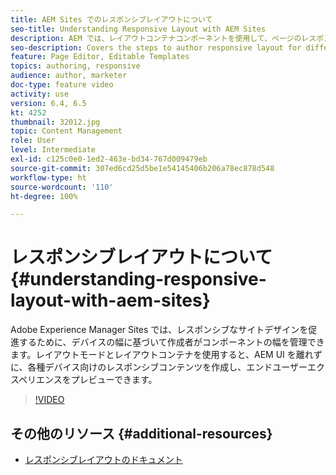 ```yaml
---
title: AEM Sites でのレスポンシブレイアウトについて
seo-title: Understanding Responsive Layout with AEM Sites
description: AEM では、レイアウトコンテナコンポーネントを使用して、ページのレスポンシブレイアウトを作成できます。レスポンシブレイアウトを使用すると、コンテンツ作成者は、各種デバイス向けのレスポンシブコンテンツを作成し、AEM 内でエンドユーザーエクスペリエンスをプレビューできます。
seo-description: Covers the steps to author responsive layout for different devices
feature: Page Editor, Editable Templates
topics: authoring, responsive
audience: author, marketer
doc-type: feature video
activity: use
version: 6.4, 6.5
kt: 4252
thumbnail: 32012.jpg
topic: Content Management
role: User
level: Intermediate
exl-id: c125c0e0-1ed2-463e-bd34-767d009479eb
source-git-commit: 307ed6cd25d5be1e54145406b206a78ec878d548
workflow-type: ht
source-wordcount: '110'
ht-degree: 100%

---
```


# レスポンシブレイアウトについて {#understanding-responsive-layout-with-aem-sites}

Adobe Experience Manager Sites では、レスポンシブなサイトデザインを促進するために、デバイスの幅に基づいて作成者がコンポーネントの幅を管理できます。レイアウトモードとレイアウトコンテナを使用すると、AEM UI を離れずに、各種デバイス向けのレスポンシブコンテンツを作成し、エンドユーザーエクスペリエンスをプレビューできます。

>[!VIDEO](https://video.tv.adobe.com/v/32012?quality=12&learn=on)

## その他のリソース {#additional-resources}

* [レスポンシブレイアウトのドキュメント](https://experienceleague.adobe.com/docs/experience-manager-65/authoring/siteandpage/responsive-layout.html?lang=ja)
